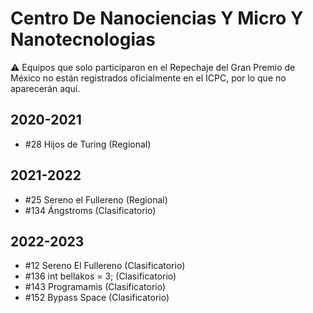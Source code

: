# Centro De Nanociencias Y Micro Y Nanotecnologias

:warning: Equipos que solo participaron en el Repechaje del Gran Premio de México no están registrados oficialmente en el ICPC, por lo que no aparecerán aquí.

## 2020-2021

- #28 Hijos de Turing (Regional)

## 2021-2022

- #25 Sereno el Fullereno (Regional)
- #134 Ángstroms (Clasificatorio)

## 2022-2023

- #12 Sereno El Fullereno (Clasificatorio)
- #136 int bellakos = 3; (Clasificatorio)
- #143 Programamis (Clasificatorio)
- #152 Bypass Space (Clasificatorio)


